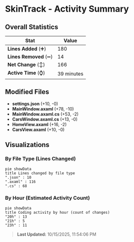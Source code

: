 # SkinTrack - Activity Summary 

## Overall Statistics

| Stat                   | Value                                                             |
| ---------------------- | ----------------------------------------------------------------- |
| **Lines Added** (➕)   | 180                                          |
| **Lines Removed** (➖) | 14                                        |
| **Net Change** (↕)    | 166                |
| **Active Time** (⌚)   | 39 minutes |


## Modified Files
- **settings.json** (+10, -0)
- **MainWindow.axaml** (+78, -10)
- **MainWindow.axaml.cs** (+53, -2)
- **CarsWindow.axaml.cs** (+13, -0)
- **HomeView.axaml** (+16, -2)
- **CarsView.axaml** (+10, -0)

## Visualizations

### By File Type (Lines Changed)

```mermaid
pie showData
title Lines changed by file type
".json" : 10
".axaml" : 116
".cs" : 68
```

### By Hour (Estimated Activity Count)

```mermaid
pie showData
title Coding activity by hour (count of changes)
"20h" : 13
"21h" : 5
"23h" : 11
```


> **Last Updated:** 10/15/2025, 11:54:06 PM